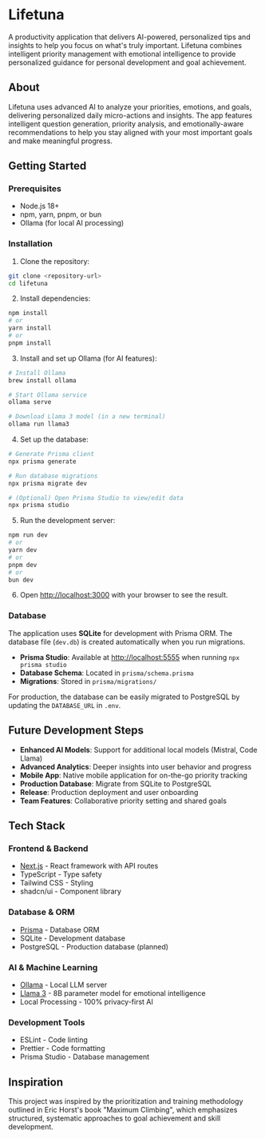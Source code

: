 # Lifetuna

A productivity application that delivers AI-powered, personalized tips and insights to help you focus on what's truly important. Lifetuna combines intelligent priority management with emotional intelligence to provide personalized guidance for personal development and goal achievement.

## About

Lifetuna uses advanced AI to analyze your priorities, emotions, and goals, delivering personalized daily micro-actions and insights. The app features intelligent question generation, priority analysis, and emotionally-aware recommendations to help you stay aligned with your most important goals and make meaningful progress.

## Getting Started

### Prerequisites

- Node.js 18+ 
- npm, yarn, pnpm, or bun
- Ollama (for local AI processing)

### Installation

1. Clone the repository:
```bash
git clone <repository-url>
cd lifetuna
```

2. Install dependencies:
```bash
npm install
# or
yarn install
# or
pnpm install
```

3. Install and set up Ollama (for AI features):
```bash
# Install Ollama
brew install ollama

# Start Ollama service
ollama serve

# Download Llama 3 model (in a new terminal)
ollama run llama3
```

4. Set up the database:
```bash
# Generate Prisma client
npx prisma generate

# Run database migrations
npx prisma migrate dev

# (Optional) Open Prisma Studio to view/edit data
npx prisma studio
```

5. Run the development server:
```bash
npm run dev
# or
yarn dev
# or
pnpm dev
# or
bun dev
```

6. Open [http://localhost:3000](http://localhost:3000) with your browser to see the result.

### Database

The application uses **SQLite** for development with Prisma ORM. The database file (`dev.db`) is created automatically when you run migrations.

- **Prisma Studio**: Available at [http://localhost:5555](http://localhost:5555) when running `npx prisma studio`
- **Database Schema**: Located in `prisma/schema.prisma`
- **Migrations**: Stored in `prisma/migrations/`

For production, the database can be easily migrated to PostgreSQL by updating the `DATABASE_URL` in `.env`.


## Future Development Steps

- **Enhanced AI Models**: Support for additional local models (Mistral, Code Llama)
- **Advanced Analytics**: Deeper insights into user behavior and progress
- **Mobile App**: Native mobile application for on-the-go priority tracking
- **Production Database**: Migrate from SQLite to PostgreSQL
- **Release**: Production deployment and user onboarding
- **Team Features**: Collaborative priority setting and shared goals

## Tech Stack

### Frontend & Backend
- [Next.js](https://nextjs.org) - React framework with API routes
- TypeScript - Type safety
- Tailwind CSS - Styling
- shadcn/ui - Component library

### Database & ORM
- [Prisma](https://prisma.io) - Database ORM
- SQLite - Development database
- PostgreSQL - Production database (planned)

### AI & Machine Learning
- [Ollama](https://ollama.ai) - Local LLM server
- [Llama 3](https://llama.meta.com) - 8B parameter model for emotional intelligence
- Local Processing - 100% privacy-first AI

### Development Tools
- ESLint - Code linting
- Prettier - Code formatting
- Prisma Studio - Database management

## Inspiration

This project was inspired by the prioritization and training methodology outlined in Eric Horst's book "Maximum Climbing", which emphasizes structured, systematic approaches to goal achievement and skill development.
